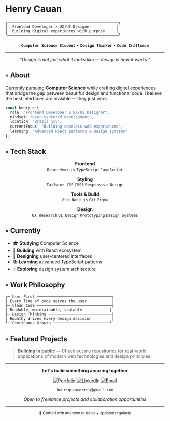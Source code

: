 # Henry Cauan

```ascii
╭─────────────────────────────────────────────────╮
│  Frontend Developer × UX/UI Designer           │
│  Building digital experiences with purpose     │
╰─────────────────────────────────────────────────╯
```

<div align="center">

**`Computer Science Student`** • **`Design Thinker`** • **`Code Craftsman`**

---

*"Design is not just what it looks like — design is how it works."*

</div>

## ◦ About

Currently pursuing **Computer Science** while crafting digital experiences that bridge the gap between beautiful design and functional code. I believe the best interfaces are invisible — they just work.

```typescript
const henry = {
  role: "Frontend Developer & UX/UI Designer",
  mindset: "User-centered development",
  location: "Brazil 🇧🇷",
  currentFocus: "Building seamless web experiences",
  learning: "Advanced React patterns & Design systems"
};
```

## ◦ Tech Stack

<div align="center">

**Frontend**  
`React` `Next.js` `TypeScript` `JavaScript`

**Styling**  
`Tailwind CSS` `CSS3` `Responsive Design`

**Tools & Build**  
`Vite` `Node.js` `Git` `Figma`

**Design**  
`UX Research` `UI Design` `Prototyping` `Design Systems`

</div>

## ◦ Currently

- 🎓 **Studying** Computer Science
- 🚀 **Building** with React ecosystem
- 🎨 **Designing** user-centered interfaces  
- 📚 **Learning** advanced TypeScript patterns
- 💡 **Exploring** design system architecture

## ◦ Work Philosophy

```
┌─ User First ─────────────────────────────────┐
│ Every line of code serves the user           │
├─ Clean Code ─────────────────────────────────┤
│ Readable, maintainable, scalable            │
├─ Design Thinking ────────────────────────────┤
│ Empathy drives every design decision         │
└─ Continuous Growth ─────────────────────────┘
```

## ◦ Featured Projects

> **Building in public** — Check out my repositories for real-world applications of modern web technologies and design principles.

---

<div align="center">

**Let's build something amazing together**

[![Portfolio](https://img.shields.io/badge/Portfolio-000000?style=for-the-badge&logo=About.me&logoColor=white)](#)
[![LinkedIn](https://img.shields.io/badge/LinkedIn-0A66C2?style=for-the-badge&logo=linkedin&logoColor=white)](#)
[![Email](https://img.shields.io/badge/Email-000000?style=for-the-badge&logo=gmail&logoColor=white)](#)

```
henriqueacorrea@gmail.com
```

*Open to freelance projects and collaboration opportunities*

</div>

---

<div align="center">
<sub>💭 Crafted with attention to detail • Updated regularly</sub>
</div>
